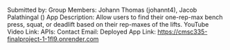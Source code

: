 Submitted by: 
Group Members: Johann Thomas (johannt4), Jacob Palathingal ()
App Description: Allow users to find their one-rep-max bench press, squat, or deadlift based on their rep-maxes of the lifts.
YouTube Video Link:
APIs:
Contact Email:
Deployed App Link: https://cmsc335-finalproject-1-1fl9.onrender.com
